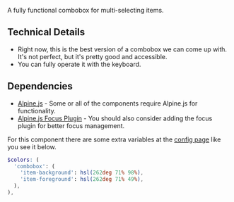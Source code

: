 <p class="lead">A fully functional combobox for multi-selecting items.</p>

## Technical Details

- Right now, this is the best version of a combobox we can come up with. It's not perfect, but it's pretty good and accessible.
- You can fully operate it with the keyboard.

## Dependencies

- [Alpine.js](https://alpinejs.dev/) - Some or all of the components require Alpine.js for functionality.
- [Alpine.js Focus Plugin](https://alpinejs.dev/plugins/focus) - You should also consider adding the focus plugin for better focus management.

<Notification type="info">For this component there are some extra variables at the <a href="/ui/getting-started/config/">config page</a> like you see it below.</Notification>

```scss
$colors: (
  'combobox': (
    'item-background': hsl(262deg 71% 98%),
    'item-foreground': hsl(262deg 71% 49%),
  ),
),
```
